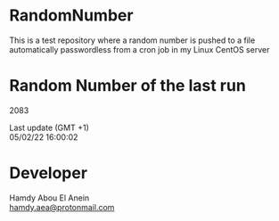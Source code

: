 # RandomNumber    
This is a test repository where a random number is pushed to a file automatically passwordless from a cron job in my Linux CentOS server    
# Random Number of the last run   
2083
      
Last update (GMT +1)    
05/02/22 16:00:02
# Developer    
Hamdy Abou El Anein   
hamdy.aea@protonmail.com

